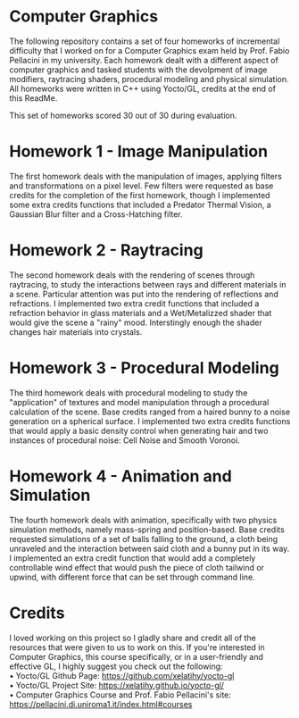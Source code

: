 # Computer Graphics
The following repository contains a set of four homeworks of incremental difficulty that I worked on for a Computer Graphics exam held by Prof. Fabio Pellacini in my university.
Each homework dealt with a different aspect of computer graphics and tasked students with the devolpment of image modifiers, raytracing shaders, procedural modeling and physical simulation. All homeworks were written in C++ using Yocto/GL, credits at the end of this ReadMe.

This set of homeworks scored 30 out of 30 during evaluation.

# Homework 1 - Image Manipulation  
The first homework deals with the manipulation of images, applying filters and transformations on a pixel level. Few filters were requested as base credits for the completion of the first homework, though I implemented some extra credits functions that included a Predator Thermal Vision, a Gaussian Blur filter and a Cross-Hatching filter.    
# Homework 2 - Raytracing  
The second homework deals with the rendering of scenes through raytracing, to study the interactions between rays and different materials in a scene. Particular attention was put into the rendering of reflections and refractions.  I implemented two extra credit functions that included a refraction behavior in glass materials and a Wet/Metalizzed shader that would give the scene a "rainy" mood. Interstingly enough the shader changes hair materials into crystals.  
# Homework 3 - Procedural Modeling  
The third homework deals with procedural modeling to study the "application" of textures and model manipulation through a procedural calculation of the scene. Base credits ranged from a haired bunny to a noise generation on a spherical surface.  I implemented two extra credits functions that would apply a basic density control when generating hair and two instances of procedural noise: Cell Noise and Smooth Voronoi.  
# Homework 4 - Animation and Simulation  
The fourth homework deals with animation, specifically with two physics simulation methods, namely mass-spring and position-based. Base credits requested simulations of a set of balls falling to the ground, a cloth being unraveled and the interaction between said cloth and a bunny put in its way.  I implemented an extra credit function that would add a completely controllable wind effect that would push the piece of cloth tailwind or upwind, with different force that can be set through command line.
# Credits
I loved working on this project so I gladly share and credit all of the resources that were given to us to work on this. If you're interested in Computer Graphics, this course specifically, or in a user-friendly and effective GL, I highly suggest you check out the following:  
 • Yocto/GL Github Page: https://github.com/xelatihy/yocto-gl  
 • Yocto/GL Project Site: https://xelatihy.github.io/yocto-gl/  
 • Computer Graphics Course and Prof. Fabio Pellacini's site: https://pellacini.di.uniroma1.it/index.html#courses  
